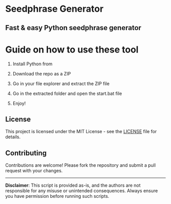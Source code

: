 # Seedphrase Generator 
     
## Fast & easy Python seedphrase generator 
 
# Guide on how to use these tool 
    
1. Install Python from     
    
2. Download the repo as a ZIP     
   
3. Go in your file explorer and extract the ZIP file    

4. Go in the extracted folder and open the start.bat file     
   
5. Enjoy!  
   
## License  
 
This project is licensed under the MIT License - see the [LICENSE](LICENSE) file for details. 
   
## Contributing    
    
Contributions are welcome! Please fork the repository and submit a pull request with your changes.      
  
---   
      
**Disclaimer**: This script is provided as-is, and the authors are not responsible for any misuse or unintended consequences. Always ensure you have permission before running such scripts.   